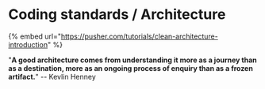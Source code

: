 # Coding standards / Architecture

{% embed url="https://pusher.com/tutorials/clean-architecture-introduction" %}

"**A good architecture comes from understanding it more as a journey than as a destination, more as an ongoing process of enquiry than as a frozen artifact.**" -- Kevlin Henney







